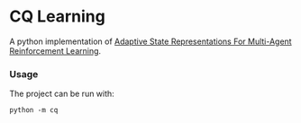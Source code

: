 # CQ Learning

A python implementation of [Adaptive State Representations For Multi-Agent Reinforcement Learning](https://ai.vub.ac.be/~ydehauwe/publications/ICAART2011.pdf).


### Usage

The project can be run with:

```
python -m cq
```
